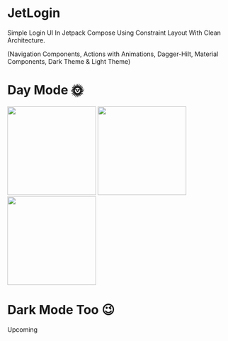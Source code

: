 # JetLogin
Simple Login UI In Jetpack Compose Using Constraint Layout With Clean Architecture.

(Navigation Components,
Actions with Animations, 
Dagger-Hilt,
Material Components,
Dark Theme & Light Theme)

# Day Mode 🌞
<p float="left">
<img src="https://user-images.githubusercontent.com/25154589/128311973-63b184c9-f8a1-4d78-a958-ea693a738890.png" width="200" />

<img src="https://user-images.githubusercontent.com/25154589/128312017-31545fea-7fa3-4eed-96df-a7db6dd2beb0.png" width="200" />

<img src="https://user-images.githubusercontent.com/25154589/128312045-0996269e-27f6-40da-8c4d-14921e42e2ec.png" width="200" />

</p>

# Dark Mode Too 😉
Upcoming




